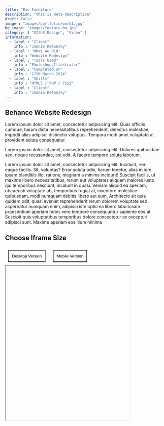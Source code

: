 ```yaml
---
title: "Rio Furniture"
description: "this is meta description"
draft: false
image : "images/portfolio/work1.jpg"
bg_image: "images/feature-bg.jpg"
category: [ "UI/UX Design", "Video" ]
information:
  - label : "Client"
    info : "Jannie Kelonsky"
  - label : "What We Did"
    info : "Website Redesign"
  - label : "Tools Used"
    info : "Photoshop,Illustrator"
  - label : "Completed on"
    info : "17th March 2014"
  - label : "Skills"
    info : "HTML5 / PHP / CSS3"
  - label : "Client"
    info : "Jannie Kelonsky"
---
```


## Behance Website Redesign

Lorem ipsum dolor sit amet, consectetur adipisicing elit. Quas officiis cumque, harum dicta necessitatibus
reprehenderit, delectus molestiae, impedit alias adipisci distinctio voluptas. Tempora modi amet voluptate
at provident soluta consequatur.

Lorem ipsum dolor sit amet, consectetur adipisicing elit. Dolores quibusdam sed, neque recusandae, est
odit. A facere tempore soluta laborum.

Lorem ipsum dolor sit amet, consectetur adipisicing elit. Incidunt, rem eaque facilis. Sit, voluptas?
Error soluta odio, harum tenetur, alias in iure ipsam blanditiis illo, ratione, magnam a minima incidunt!
Suscipit facilis, ut maxime libero necessitatibus, rerum aut voluptates aliquam maiores iusto qui
temporibus nesciunt, incidunt in quasi. Veniam aliquid ea aperiam, obcaecati voluptate ab, temporibus
fugiat at, inventore molestiae quibusdam, modi numquam debitis libero aut eum. Architecto sit quia quidem
odit, quasi eveniet reprehenderit rerum dolorem voluptate sed aspernatur numquam enim, adipisci iste optio
ea libero laboriosam praesentium aperiam nobis vero tempore consequuntur sapiente eos at. Suscipit quis
voluptatibus temporibus dolore consectetur ex excepturi adipisci sunt. Maxime aperiam eos illum minima


  <title>Iframe Toggle Example</title>
  <style>
    /* CSS content here */
    /* Button styles */
    .button {
      background-color: white;
      color: black;
      padding: 10px;
      margin: 10px;
      cursor: pointer;
    }

    .button:hover {
      background-color: lightblue;
    }

    /* Iframe styles */
    #myIframe {
      transition: all 0.3s ease;
    }

    #myIframe.desktop {
      width: 100%;
      height: 800px;
    }

    #myIframe.mobile {
      width: 80%;
      height: 500px;
    }
  </style>

  <!-- Markdown content rendered as HTML here -->
  <h2>Choose Iframe Size</h2>
  <button class="button" id="desktopButton">Desktop Version</button>
  <button class="button" id="mobileButton">Mobile Version</button>
  <iframe id="myIframe" class="mobile" src=""></iframe>

  <script>
    // JavaScript content here
    document.getElementById('desktopButton').addEventListener('click', function() {
      var iframe = document.getElementById('myIframe');
      iframe.className = 'desktop';
    });

    document.getElementById('mobileButton').addEventListener('click', function() {
      var iframe = document.getElementById('myIframe');
      iframe.className = 'mobile';
    });
  </script>
